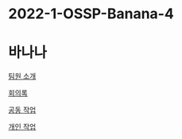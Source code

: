 # 2022-1-OSSP-Banana-4
# 바나나

[팀원 소개](%E1%84%87%E1%85%A1%E1%84%82%E1%85%A1%E1%84%82%E1%85%A1%2054a69/%E1%84%90%E1%85%B5%E1%86%B7%E1%84%8B%E1%85%AF%E1%86%AB%20%E1%84%89%E1%85%A9%E1%84%80%208516d.csv)

[회의록](%E1%84%87%E1%85%A1%E1%84%82%E1%85%A1%E1%84%82%E1%85%A1%2054a69/%E1%84%92%E1%85%AC%E1%84%8B%E1%85%B4%E1%84%85%E1%85%A9%E1%86%A8%204cf9f.csv)

[공동 작업](%E1%84%87%E1%85%A1%E1%84%82%E1%85%A1%E1%84%82%E1%85%A1%2054a69/%E1%84%80%E1%85%A9%E1%86%BC%E1%84%83%E1%85%A9%E1%86%BC%20%E1%84%8C%E1%85%A1%E1%86%A8%202e67d.csv)

[개인 작업](%E1%84%87%E1%85%A1%E1%84%82%E1%85%A1%E1%84%82%E1%85%A1%2054a69/%E1%84%80%E1%85%A2%E1%84%8B%E1%85%B5%E1%86%AB%20%E1%84%8C%E1%85%A1%E1%86%A8%E1%84%8B%205ec83.csv)
